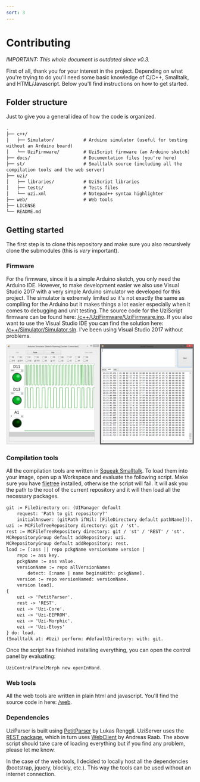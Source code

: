 ```yaml
---
sort: 3
---
```

# Contributing

*IMPORTANT: This whole document is outdated since v0.3.*

First of all, thank you for your interest in the project. Depending on what you're trying to do you'll need some basic knowledge of C/C++, Smalltalk, and HTML/Javascript. Below you'll find instructions on how to get started.

## Folder structure

Just to give you a general idea of how the code is organized.

    .
    ├── c++/
    │   ├── Simulator/           # Arduino simulator (useful for testing without an Arduino board)
    │   └── UziFirmware/         # UziScript firmware (an Arduino sketch)
    ├── docs/                    # Documentation files (you're here)
    ├── st/                      # Smalltalk source (including all the compilation tools and the web server)
    ├── uzi/
    │   ├── libraries/           # UziScript libraries
    │   ├── tests/               # Tests files
    │   └── uzi.xml              # Notepad++ syntax highlighter
    ├── web/                     # Web tools
    ├── LICENSE
    └── README.md

## Getting started

The first step is to clone this repository and make sure you also recursively clone the submodules (this is *very* important).

### Firmware

For the firmware, since it is a simple Arduino sketch, you only need the Arduino IDE. However, to make development easier we also use Visual Studio 2017 with a very simple Arduino simulator we developed for this project. The simulator is extremely limited so it's not exactly the same as compiling for the Arduino but it makes things a lot easier especially when it comes to debugging and unit testing.
The source code for the UziScript firmware can be found here: [/c++/UziFirmware/UziFirmware.ino](/c++/UziFirmware/UziFirmware.ino).
If you also want to use the Visual Studio IDE you can find the solution here: [/c++/Simulator/Simulator.sln](/c++/Simulator/). I've been using Visual Studio 2017 without problems.

![simulator](../img/simulator.png)

### Compilation tools

All the compilation tools are written in [Squeak Smalltalk](http://squeak.org/). To load them into your image, open up a Workspace and evaluate the following script. Make sure you have [filetree](https://github.com/dalehenrich/filetree) installed, otherwise the script will fail. It will ask you the path to the root of the current repository and it will then load all the necessary packages.
```smalltalk
git := FileDirectory on: (UIManager default
	request: 'Path to git repository?'
	initialAnswer: (gitPath ifNil: [FileDirectory default pathName])).
uzi := MCFileTreeRepository directory: git / 'st'.
rest := MCFileTreeRepository directory: git / 'st' / 'REST' / 'st'.
MCRepositoryGroup default addRepository: uzi.
MCRepositoryGroup default addRepository: rest.
load := [:ass || repo pckgName versionName version |
	repo := ass key.
	pckgName := ass value.
	versionName := repo allVersionNames
		detect: [:name | name beginsWith: pckgName].
	version := repo versionNamed: versionName.
	version load].
{
	uzi -> 'PetitParser'.
	rest -> 'REST'.
	uzi -> 'Uzi-Core'.
	uzi -> 'Uzi-EEPROM'.
	uzi -> 'Uzi-Morphic'.
	uzi -> 'Uzi-Etoys'
} do: load.
(Smalltalk at: #Uzi) perform: #defaultDirectory: with: git.
```

Once the script has finished installing everything, you can open the control panel by evaluating:
```smalltalk
UziControlPanelMorph new openInHand.
```

### Web tools

All the web tools are written in plain html and javascript. You'll find the source code in here: [/web](/web).

### Dependencies

UziParser is built using [PetitParser](http://scg.unibe.ch/research/helvetia/petitparser) by Lukas Renggli.
UziServer uses the [REST package](https://github.com/RichoM/REST), which in turn uses [WebClient](http://www.squeaksource.com/WebClient/) by Andreas Raab. The above script should take care of loading everything but if you find any problem, please let me know.

In the case of the web tools, I decided to locally host all the dependencies (bootstrap, jquery, blockly, etc.). This way the tools can be used without an internet connection.
